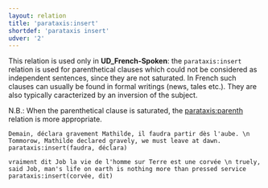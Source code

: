 ```yaml
---
layout: relation
title: 'parataxis:insert'
shortdef: 'parataxis insert'
udver: '2'
---
```


This relation is used only in **UD_French-Spoken**: the `parataxis:insert` relation is used for parenthetical clauses which could not be considered as independent sentences, since they are not saturated.
In French such clauses can usually be found in formal writings (news, tales etc.). They are also typically caracterized by an inversion of the subject.

N.B.: When the parenthetical clause is saturated, the [parataxis:parenth]() relation is more appropriate.

~~~ sdparse
Demain, déclara gravement Mathilde, il faudra partir dès l'aube. \n Tommorow, Mathilde declared gravely, we must leave at dawn.
parataxis:insert(faudra, déclara)
~~~

~~~ sdparse
vraiment dit Job la vie de l'homme sur Terre est une corvée \n truely, said Job, man's life on earth is nothing more than pressed service
parataxis:insert(corvée, dit)
~~~
<!-- Interlanguage links updated Út zář 29 20:43:26 CEST 2020 -->
